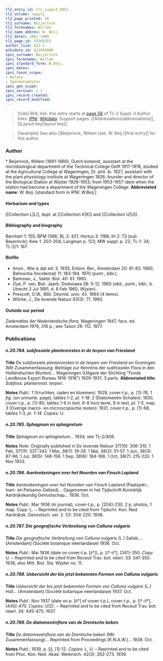 ```yaml
---
tl2_entry_id: tl2_suppl2_0051
tl2_volume: suppl2
tl2_page_printed: 56
tl2_surname: Beijerinck
tl2_forenames: Willem
tl2_name_abbrev: W. Beij.
tl2_dates: 1891-1960
tl2_page_id: 33265253
author_lsid: 622-1
wikidata_id: Q21505890
ipni_surname: Beijerinck
ipni_forenames: Willem
ipni_standard_form: W.Beij.
ipni_dates: 
ipni_taxon_scope: 
- Botany
- Spermatophytes
ipni_geo_scope: 
ipni_version: 1.1
ipni_record_created: 
ipni_record_modified:
---
```


> [!cite] BHL link: this entry starts at [page 56](https://www.biodiversitylibrary.org/page/33265253) of TL-2 Suppl. II
> Author links: [IPNI](https://www.ipni.org/a/622-1), [Wikidata](https://www.wikidata.org/wiki/Q21505890). Support pages: [[Abbreviations|abbreviations]], [[Layout key|layout key]]

> [!example] See also [[Beijerinck, Willem {std. W. Beij.}|first entry]] for this author

### Author

\* Beijerinck, Willem (1891-1960), Dutch botanist, assistant at the microbiological department of the Technical College Delft 1917-1918, studied at the Agricultural College at Wageningen, Dr. phil. ib. 1927, assistant with the plant physiology institute at Wageningen 1926; founder and director of the Biological Station at Wijster 1926-1953; from 1953-1957 idem when the station had become a department of the Wageningen College. 
**Abbreviated name**: *W. Beij.* \[standard form in IPNI: *W.Beij.*\]

#### Herbarium and types

[[Collection L|L]], dupl. at [[Collection K|K]] and [[Collection U|U]].

#### Bibliography and biography

Barnhart 1: 155; BFM 1386; BL 2: 421; Hortus 3: 1188; IH 2: 73 (sub Beyerinck); Kew 1: 203-204; Langman p. 123; MW suppl. p. 22; TL-1: 34; TL-2/1: 167.

#### Biofile

- Anon., Wie is dat ed. 3. 1935; Entom. Ber., Amsterdam 20: 81-83. 1960; Belmontia (Incidental) 11: 183-194. 1970 (portr., bibl.).
- Barkman, J., Vakbl. Biol. 40: 61. 1960.
- Oye, P. van, Biol. Jaarb. Dodonaea 28: 5-12. 1960 (obit., portr.; bibl.; b. Utrecht 3 Jul 1891, d. 8 Feb 1960, Wijster).
- Prescott, G.W., Bibl. Desmid. univ. 43. 1984 (4 items).
- Wilcke, J., De levende Natuur 63(3): 71. 1960.

#### Outside our period

*Zadenatlas der Nederlandsche flora*, Wageningen 1947, facs. ed. Amsterdam 1976, 316 p., see Taxon 26: 112. 1977.

### Publications

##### n.20.784. subfossiele plantenresten in de terpen van Friesland

**Title**
De *subfossiele plantenresten in de terpen van Friesland* en Groningen (Mit Zusammenfassung: Beiträge zur Kenntnis der subfossilen Flora in den Holländischen Wurten)... Wageningen (Uitgave der Stichting "Fonds Landbouw Export Bureau 1916-1918") 1929-1931. 3 parts.
**Abbreviated title**: *Subfoss. plantenrest. terpen*.

**Notes**
*Publ*.: *1* (Vruchten, zaden en bloemen): 1929, cover-t.p., p. \[1\]-78, *1 fig*. (on unnumb. page), tables 1-2, *pl. 1-18.*
*2* (Diatomeeën-Schalen): 1930, cover-t.p., p. \[1\]-80, tables 1-6 in text, 6-8 hors texte, 9 in text, *pl. 1-5*, map.
*3* (Overige macro- en microscopische resten): 1931, cover-t.p., p. \[1\]-68, tables 1-3, *pl. 1-14.*
*Copies*: U.

##### n.20.785. Sphagnum en sphagnetum

**Title**
*Sphagnum en sphagnetum*... 1934, see TL-2/406.

**Notes**
*Note*: Originally published in *De levende Natuur* 37(10): 306-310. 1 Feb, 37(11): 337-343. 1 Mar, 38(1): 19-26. 1 Mai, 38(2): 51-57. 1 Jun, 38(3): 87-96. 1 Jul, 38(5): 148-156. 1 Sep, 38(6): 184-188. 1 Oct, 38(7): 215-220. 1 Nov 1933.

##### n.20.786. Aanteekeningen over het Noorden van Finsch Lapland

**Title**
*Aanteekeningen over het Noorden van Finsch Lapland* (Paatsjoki-, Inari- en Petsamo-Gebied)... Opgenomen in het Tijdschrift Koninklijk Aardrijkskundig Genootschap... 1936. Oct.

**Notes**
*Publ*.: Mar 1936 (in journal), cover-t.p., p. \[204\]-230, 2 p. photos, 1 map. *Copy*: L. − Reprinted and to be cited from Tijdschr. Kon. Ned. Aardrijksk. Genootsch. ser. 2. 53: 204-220. 1936.

##### n.20.787. Die geografische Verbreitung von Calluna vulgaris

**Title**
*Die geografische Verbreitung von Calluna vulgaris* (L.) Salisb.... \[Amsterdam\] (Société botanique néerlandaise) 1936. Oct.

**Notes**
*Publ*.: Mai 1936 (date on cover-t.p. \[ii\*\]), p. \[i\*-ii\*\], \[341\]-350. *Copy*: U. − Reprinted and to be cited from Receuil Trav. bot. néerl. 33: 341-350. 1936, also Mitt. Biol. Sta. Wijster no. 11.

##### n.20.788. Uebersicht der bis jetzt bekannten Formen von Calluna vulgaris

**Title**
*Uebersicht der bis jetzt bekannten Formen von Calluna vulgaris* (L.) Hull... \[Amsterdam\] (Société botanique néerlandaise) 1937. Oct.

**Notes**
*Publ*.: Nov 1937 (date on p. \[ii\*\] of cover-t.p.), cover-t.p., p. \[i\*-ii\*\], \[445\]-470. *Copies*: U(2). − Reprinted and to be cited from Receuil Trav. bot. néerl. 34: 445-470. 1937.

##### n.20.789. De diatomeeënflora van de Drentsche beken

**Title**
*De diatomeeënflora van de Drentsche beken* (Mit Zusammenfassung)... Reprinted from Proceedings \[K.N.A.W.\]... 1939. Oct.

**Notes**
*Publ*.: 1939, p. \[i\], \[1\]-12. *Copies*: L, U. – Reprinted and to be cited from Proc. Kon. Ned. Akad. Wetensch. 42(3): 262-273. 1939.

